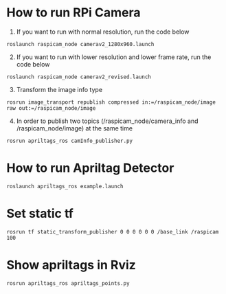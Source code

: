 How to run RPi Camera 
========================================================================================
  1) If you want to run with normal resolution, run the code below
    
    roslaunch raspicam_node camerav2_1280x960.launch
    
  2) If you want to run with lower resolution and lower frame rate, run the code below
    
    roslaunch raspicam_node camerav2_revised.launch
    
  3) Transform the image info type
  
    rosrun image_transport republish compressed in:=/raspicam_node/image raw out:=/raspicam_node/image
    
  4) In order to publish two topics (/raspicam_node/camera_info and /raspicam_node/image) at the same time
  
    rosrun apriltags_ros camInfo_publisher.py
    
    
How to run Apriltag Detector
========================================================================================
    roslaunch apriltags_ros example.launch
    
Set static tf
========================================================================================
    rosrun tf static_transform_publisher 0 0 0 0 0 0 /base_link /raspicam 100

Show apriltags in Rviz
========================================================================================
    rosrun apriltags_ros apriltags_points.py
    
